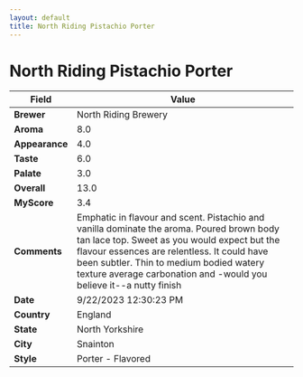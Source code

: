 ```yaml
---
layout: default
title: North Riding Pistachio Porter
---
```


# North Riding Pistachio Porter

| Field         | Value                                                                                                   |
|---------------|---------------------------------------------------------------------------------------------------------|
| **Brewer**    | North Riding Brewery                                                                                        |
| **Aroma**     | 8.0                                                                                         |
| **Appearance**| 4.0                                                                                    |
| **Taste**     | 6.0                                                                                         |
| **Palate**    | 3.0                                                                                        |
| **Overall**   | 13.0                                                                                       |
| **MyScore**   | 3.4                                                                                       |
| **Comments**  | Emphatic in flavour and scent. Pistachio and vanilla dominate the aroma. Poured brown body tan lace top. Sweet as you would expect but the flavour essences are relentless. It could have been subtler. Thin to medium bodied watery texture average carbonation and -would you believe it--a nutty finish                                                                                       |
| **Date**      | 9/22/2023 12:30:23 PM                                                                                          |
| **Country**   | England                                                                                       |
| **State**     | North Yorkshire                                                                                         |
| **City**      | Snainton                                                                                          |
| **Style**     | Porter - Flavored                                                                                         |
